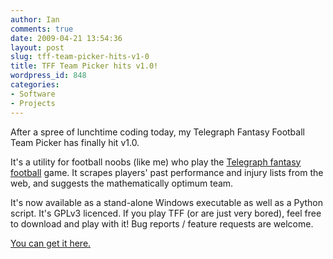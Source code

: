 ```yaml
---
author: Ian
comments: true
date: 2009-04-21 13:54:36
layout: post
slug: tff-team-picker-hits-v1-0
title: TFF Team Picker hits v1.0!
wordpress_id: 848
categories:
- Software
- Projects
---
```


After a spree of lunchtime coding today, my Telegraph Fantasy Football Team Picker has finally hit v1.0.

It's a utility for football noobs (like me) who play the [Telegraph fantasy football](http://www.telegraphfantasyfootball.co.uk) game.  It scrapes players' past performance and injury lists from the web, and suggests the mathematically optimum team.

It's now available as a stand-alone Windows executable as well as a Python script.  It's GPLv3 licenced.  If you play TFF (or are just very bored), feel free to download and play with it!  Bug reports / feature requests are welcome.

[You can get it here.](http://ianrenton.com/software/telegraph-fantasy-football-team-picker)

